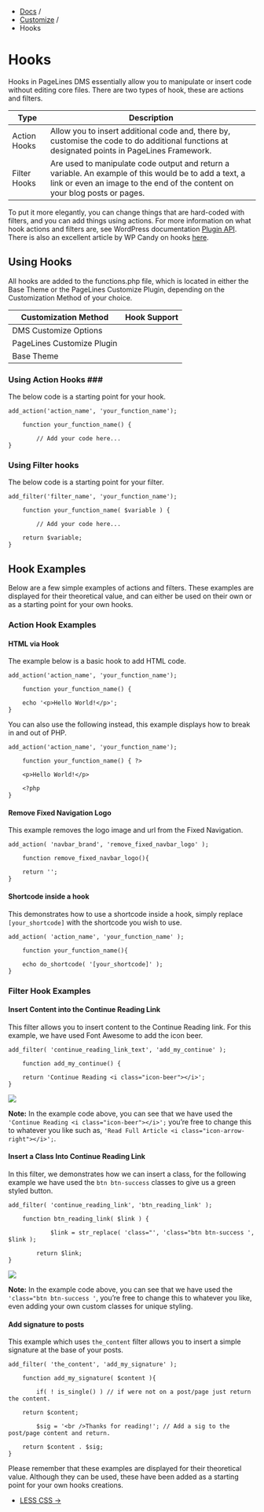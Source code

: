 <div class="row-fluid">
  <div class="span12">
    <ul class="breadcrumb">
        <li><a href="http://docs.pagelines.com/">Docs</a> <span class="divider">/</span></li>
        <li><a href="http://docs.pagelines.com/customize">Customize</a> <span class="divider">/</span></li>
        <li class="active">Hooks</li>
    </ul>
  </div>
</div>

# Hooks #

Hooks in PageLines DMS essentially allow you to manipulate or insert code without editing core files. There are two types of hook, these are actions and filters. 

<table class="table table-striped table-bordered table-condensed">
	<thead>
		<tr>
			<th class="span2">Type</th>
			<th class="span10">Description</th>
		</tr>
	</thead>
	<tbody>
		<tr>
			<td>Action Hooks</td>
			<td>Allow you to insert additional code and, there by, customise the code to do additional functions at designated points in PageLines Framework.</td>
		</tr>
		<tr>
			<td>Filter Hooks</td>
			<td>Are used to manipulate code output and return a variable. An example of this would be to add a text, a link or even an image to the end of the content on your blog posts or pages.</td>
		</tr>
	</tbody>
</table>

To put it more elegantly, you can change things that are hard-coded with filters, and you can add things using actions. For more information on what hook actions and filters are, see WordPress documentation [Plugin API](http://codex.wordpress.org/Plugin_API). There is also an excellent article by WP Candy on hooks [here](http://wpcandy.com/teaches/how-to-use-wordpress-hooks/).

## Using Hooks ##

All hooks are added to the functions.php file, which is located in either the Base Theme or the PageLines Customize Plugin, depending on the Customization Method of your choice.

<table class="table table-striped table-bordered table-condensed">
	<thead>
		<tr>
			<th>Customization Method</th>
			<th>Hook Support</th>
		</tr>
	</thead>
	<tbody>
		<tr>
			<td>DMS Customize Options</td>
			<td><i class="icon-remove text-error"></i></td>
		</tr>
		<tr>
			<td>PageLines Customize Plugin</td>
			<td><i class="icon-ok text-success"></i></td>
		</tr>
		<tr>
			<td>Base Theme</td>
			<td><i class="icon-ok text-success"></i></td>
		</tr>
	</tbody>
</table>

### Using Action Hooks ###

The below code is a starting point for your hook.

~~~ .php
add_action('action_name', 'your_function_name');
	
	function your_function_name() {
		
		// Add your code here...
}
~~~

### Using Filter hooks ###

The below code is a starting point for your filter.

~~~ .php
add_filter('filter_name', 'your_function_name');
	
	function your_function_name( $variable ) {
		
		// Add your code here...
	
	return $variable;
}
~~~

## Hook Examples ##

Below are a few simple examples of actions and filters. These examples are displayed for their theoretical value, and can either be used on their own or as a starting point for your own hooks.

### Action Hook Examples ###

#### HTML via Hook ####

The example below is a basic hook to add HTML code.

~~~ .php
add_action('action_name', 'your_function_name');
	
	function your_function_name() {
 
 	echo '<p>Hello World!</p>';
}
~~~

You can also use the following instead, this example displays how to break in and out of PHP.

~~~.php
add_action('action_name', 'your_function_name');
	
	function your_function_name() { ?>
	
	<p>Hello World!</p>
 
    <?php
}
~~~

#### Remove Fixed Navigation Logo ####

This example removes the logo image and url from the Fixed Navigation.

~~~ .php
add_action( 'navbar_brand', 'remove_fixed_navbar_logo' );
	
	function remove_fixed_navbar_logo(){
 
	return '';
}
~~~

#### Shortcode inside a hook ####

This demonstrates how to use a shortcode inside a hook, simply replace `[your_shortcode]` with the shortcode you wish to use.

~~~ .php
add_action( 'action_name', 'your_function_name' );
	
	function your_function_name(){
 
	echo do_shortcode( '[your_shortcode]' );
}
~~~

### Filter Hook Examples ###

#### Insert Content into the Continue Reading Link ####

This filter allows you to insert content to the Continue Reading link. For this example, we have used Font Awesome to add the icon beer.

~~~ .php
add_filter( 'continue_reading_link_text', 'add_my_continue' );
	
	function add_my_continue() {
 
	return 'Continue Reading <i class="icon-beer"></i>';
}
~~~

![](https://raw.github.com/pagelines/Docs/master/gh-pages-template/public/img/cont-hook-icon-example.jpg)

**Note:** In the example code above, you can see that we have used the `'Continue Reading <i class="icon-beer"></i>';` you’re free to change this to whatever you like such as, `'Read Full Article <i class="icon-arrow-right"></i>';`.

#### Insert a Class Into Continue Reading Link ####

In this filter, we demonstrates how we can insert a class, for the following example we have used the `btn btn-success` classes to give us a green styled button.

~~~ .php
add_filter( 'continue_reading_link', 'btn_reading_link' );
	
	function btn_reading_link( $link ) {
 
    		$link = str_replace( 'class="', 'class="btn btn-success ', $link );
 
    	return $link;
}
~~~

![](https://raw.github.com/pagelines/Docs/master/gh-pages-template/public/img/cont-hook-btn-example.jpg)

**Note:** In the example code above, you can see that we have used the `'class="btn btn-success '`, you’re free to change this to whatever you like, even adding your own custom classes for unique styling.

#### Add signature to posts ####

This example which uses `the_content` filter allows you to insert a simple signature at the base of your posts.

~~~ .php
add_filter( 'the_content', 'add_my_signature' );
	
	function add_my_signature( $content ){
 
		if( ! is_single() ) // if were not on a post/page just return the content.
	
	return $content;
 
		$sig = '<br />Thanks for reading!'; // Add a sig to the post/page content and return.
	
	return $content . $sig;
}
~~~

Please remember that these examples are displayed for their theoretical value. Although they can be used, these have been added as a starting point for your own hooks creations.

<div class="row-fluid">
	<div class="span12">
		<ul class="pager">
  			<li class="pull-right"><a href="http://docs.pagelines.com/advanced/less-css">LESS CSS &rarr;</a></li>
		</ul>
	</div>
</div>